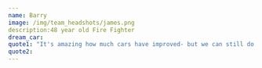 ```yaml
---
name: Barry
image: /img/team_headshots/james.png
description:48 year old Fire Fighter
dream_car: 
quote1: "It's amazing how much cars have improved- but we can still do better."
quote2:
---
```


